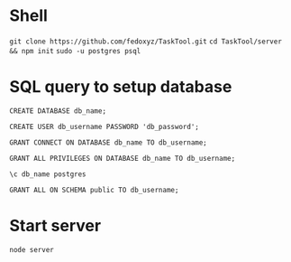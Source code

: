 # Shell
`git clone https://github.com/fedoxyz/TaskTool.git`
`cd TaskTool/server && npm init` 
`sudo -u postgres psql` 

# SQL query to setup database 
```
CREATE DATABASE db_name;

CREATE USER db_username PASSWORD 'db_password';

GRANT CONNECT ON DATABASE db_name TO db_username;

GRANT ALL PRIVILEGES ON DATABASE db_name TO db_username;

\c db_name postgres

GRANT ALL ON SCHEMA public TO db_username;
```

# Start server
`node server`

